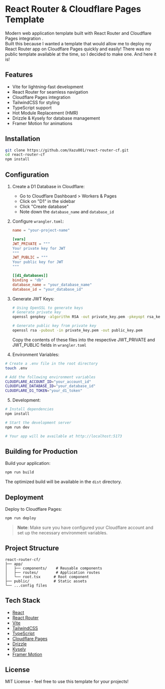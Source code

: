 # React Router & Cloudflare Pages Template 

Modern web application template built with React Router and Cloudflare Pages integration .  
Built this because I wanted a template that would allow me to deploy my React Router app on Cloudflare Pages quickly and easily!  There was no public template available at the time, so I decided to make one. And here it is! 

## Features

-  Vite for lightning-fast development
-  React Router for seamless navigation
-  Cloudflare Pages integration
-  TailwindCSS for styling
-  TypeScript support
-  Hot Module Replacement (HMR)
-  Drizzle & Kysely for database management
-  Framer Motion for animations

## Installation

```bash
git clone https://github.com/Xazu001/react-router-cf.git
cd react-router-cf
npm install
```

## Configuration

1. Create a D1 Database in Cloudflare:
   - Go to Cloudflare Dashboard > Workers & Pages
   - Click on "D1" in the sidebar
   - Click "Create database"
   - Note down the `database_name` and `database_id`

2. Configure `wrangler.toml`:
   ```toml
   name = "your-project-name"
   
   [vars]
   JWT_PRIVATE = """
   Your private key for JWT
   """
   JWT_PUBLIC = """
   Your public key for JWT
   """

   [[d1_databases]]
   binding = "db"
   database_name = "your_database_name"
   database_id = "your_database_id"
   ```

3. Generate JWT Keys:
   ```bash
   # Using OpenSSL to generate keys
   # Generate private key
   openssl genpkey -algorithm RSA -out private_key.pem -pkeyopt rsa_keygen_bits:2048
   
   # Generate public key from private key
   openssl rsa -pubout -in private_key.pem -out public_key.pem
   ```
   Copy the contents of these files into the respective JWT_PRIVATE and JWT_PUBLIC fields in `wrangler.toml`

4. Environment Variables:
```bash
# Create a .env file in the root directory
touch .env

# Add the following environment variables
CLOUDFLARE_ACCOUNT_ID="your_account_id"
CLOUDFLARE_DATABASE_ID="your_database_id"
CLOUDFLARE_D1_TOKEN="your_d1_token"
```

5. Development:
```bash
# Install dependencies
npm install

# Start the development server
npm run dev

# Your app will be available at http://localhost:5173
```

## Building for Production

Build your application:
```bash
npm run build
```

The optimized build will be available in the `dist` directory.

## Deployment

Deploy to Cloudflare Pages:
```bash
npm run deploy
```

> **Note**: Make sure you have configured your Cloudflare account and set up the necessary environment variables.

## Project Structure
```
react-router-cf/
├── app/
│   ├── components/    # Reusable components
│   ├── routes/        # Application routes
│   └── root.tsx      # Root component
├── public/           # Static assets
└── ...config files
```

## Tech Stack

- [React](https://reactjs.org/)
- [React Router](https://reactrouter.com/)
- [Vite](https://vitejs.dev/)
- [TailwindCSS](https://tailwindcss.com/)
- [TypeScript](https://www.typescriptlang.org/)
- [Cloudflare Pages](https://pages.cloudflare.com/)
- [Drizzle](https://orm.drizzle.team/)
- [Kysely](https://kysely.dev/)
- [Framer Motion](https://www.framer.com/motion/)

## License

MIT License - feel free to use this template for your projects!
